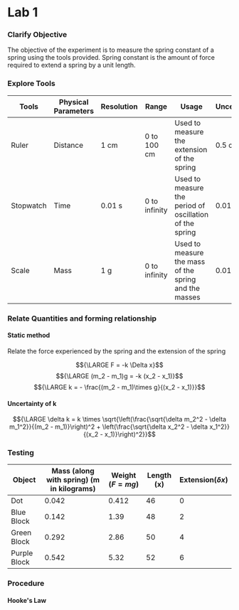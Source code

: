 # Lab 1

### Clarify Objective

The objective of the experiment is to measure the spring constant of a spring using the tools provided. Spring constant is the amount of force required to extend a spring by a unit length.

### Explore Tools

| Tools     | Physical Parameters | Resolution | Range         | Usage                                                   | Uncertainty |
| --------- | ------------------- | ---------- | ------------- | ------------------------------------------------------- | ----------- |
| Ruler     | Distance            | 1 cm       | 0 to 100 cm   | Used to measure the extension of the spring             | 0.5 cm      |
| Stopwatch | Time                | 0.01 s     | 0 to infinity | Used to measure the period of oscillation of the spring | 0.01 s      |
| Scale     | Mass                | 1 g        | 0 to infinity | Used to measure the mass of the spring and the masses   | 0.01 g      |

### Relate Quantities and forming relationship

#### Static method

Relate the force experienced by the spring and the extension of the spring

$${\LARGE F = -k \Delta x}$$
$${\LARGE (m_2 - m_1)g = -k (x_2 - x_1)}$$
$${\LARGE k = - \frac{(m_2 - m_1)\times g}{(x_2 - x_1)}}$$

#### Uncertainty of k

$${\LARGE \delta k =  k \times \sqrt{\left(\frac{\sqrt{\delta m_2^2 - \delta m_1^2}}{(m_2 - m_1)}\right)^2 + \left(\frac{\sqrt{\delta x_2^2 - \delta x_1^2}}{(x_2 - x_1)}\right)^2}}$$


### Testing

| Object       | Mass (along with spring) (m in kilograms) | Weight (${F = mg}$) | Length  (x) | Extension(${\delta x}$) |
| ------------ | ----------------------------------------- | --------------------------- | ----------- | ----------------------- |
| Dot          | 0.042                                     | 0.412                       | 46          | 0                        |
| Blue Block   | 0.142                                     | 1.39                        | 48          | 2                       |
| Green Block  | 0.292                                     | 2.86                        | 50          | 4                        |
| Purple Block | 0.542                                     | 5.32                        | 52          | 6                        |

### Procedure





#### Hooke's Law